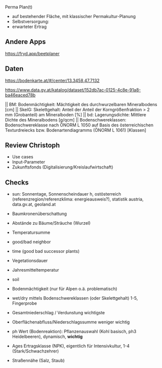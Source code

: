 Perma Plan(t)

- auf bestehender Fläche, mit klassischer Permakultur-Planung
- Selbstversorgung:
- erwarteter Ertrag

## Andere Apps

https://fryd.app/beetplaner

## Daten

https://bodenkarte.at/#/center/13.3458,47.7132

https://www.data.gv.at/katalog/dataset/152db7ac-0125-4c8e-91a8-ba46eaced78b

|| BM: Bodenmächtigkeit: Mächtigkeit des durchwurzelbaren Mineralbodens [cm]
|| SkelG: Skelettgehalt: Anteil der Anteil der Korngrößenfraktion > 2 mm (Grobanteil) am Mineralboden [%]
|| bd: Lagerungsdichte: Mittlere Dichte des Mineralbodens [g/qcm]
|| Bodenschwereklassen: Bodenschwereklasse nach ÖNORM L 1050 auf Basis des österreichischen Texturdreiecks bzw. Bodenartendiagramms (ÖNORM L 1061) [Klassen]

## Review Christoph

- Use cases
- Input-Parameter
- Zukunftsfonds (Digitalisierung/Kreislaufwirtschaft)

## Checks

- sun: Sonnentage, Sonnenscheindauer h, ostösterreich (referenzregion/referenzklima: energieausweis?), statistik austria, data.gv.at, geoland.at
- Baumkronenüberschattung
- Abstände zu Bäume/Sträuche (Wurzel)
- Temperatursumme
- good/bad neighbor
- time (good bad successor plants)
- Vegetationsdauer
- Jahresmitteltemperatur

- soil
- Bodenmächtigkeit (nur für Alpen o.ä. problematisch)
- wet/dry mittels Bodenschwereklassen (oder Skelettgehalt) 1-5, Fingerprobe
- Gesamtniederschlag / Verdunstung wichtigste
- Oberflächenabfluss/Niederschlagssumme weniger wichtig

- ph Wert (Bodenreaktion): Pflanzenauswahl (Kohl basisch, ph3 Heidelbeeren), dynamisch, **wichtig**
- Ages Ertragsklasse (NPK), eigentlich für Intensivkultur, 1-4 (Stark/Schwachzehrer)
- Straßennähe (Salz, Staub)

